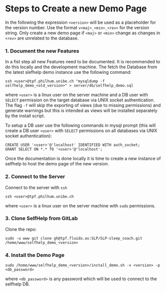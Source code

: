 # Steps to Create a new Demo Page

In the following the expression `<version>` will be used as a placeholder for the version number.
Use the format `v<maj>_<min>_<rev>` for the version string.
Only create a new demo page if `<maj>` or `<min>` change as changes in `<rev>` are unrelated to the database.

### 1. Document the new Features

In a fist step all new Features need to be documented. It is recommended to do this locally and the development machine.
The fetch the Database from the latest slefhelp demo instance use the following command:

```
ssh <user>@tpf.philhum.unibe.ch "mysqldump -f selfhelp_demo_<old_version>" > server/db/selfhelp_demo.sql
```
where `<user>` is a linux user on the server machine and a DB user with `SELECT` permission on the target database via UNIX socket authentication.
The flag `-f` will skip the exporting of views (due to missing permissions) and generate warnings but this is intended as views will be installed separately by the install script.

To setup a DB user use the following commands in mysql prompt (this will create a DB user `<user>` with `SELECT` permissions on all databases via UNIX socket authentication):
```
CREATE USER '<user>'@'localhost' IDENTIFIED WITH auth_socket;
GRANT SELECT ON *.* TO '<user>'@'localhost';
```

Once the documentation is done locally it is time to create a new instance of selfhelp to host the demo page of the new version.

### 2. Connect to the Server

Connect to the server with `ssh`

```
ssh <user>@tpf.philhum.unibe.ch
```
where `<user>` is a linux user on the server machine with `sudo` permissions.

### 3. Clone SelfHelp from GitLab

Clone the repo:

```
sudo -u www git clone gh@tpf.fluido.as:SLP/SLP-sleep_coach.git /home/www/selfhelp_demo_<version>
```

### 4. Install the Demo Page

```
sudo /home/www/selfhelp_demo_<version>/install_demo.sh -v <version> -p <db_password>
```
where `<db_password>` is any password which will be used to connect to the selfhelp DB.
